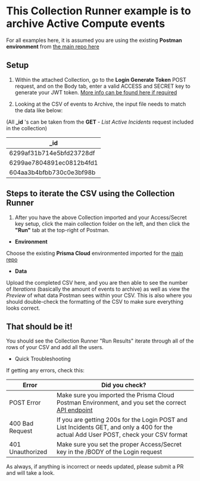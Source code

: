# This Collection Runner example is to archive Active Compute events

For all examples here, it is assumed you are using the existing **Postman environment** from [the main repo here](https://github.com/PaloAltoNetworks/pcs-postman)

## Setup

1. Within the attached Collection, go to the **Login Generate Token** POST request, and on the Body tab, enter a valid ACCESS and SECRET key to generate your JWT token. [More info can be found here if required](https://github.com/PaloAltoNetworks/pcs-postman#set-your-access-and-secret-key-in-the-username-and-password-fields-in-the-body-of-the-login-and-authenticate-requests)


1. Looking at the CSV of events to Archive, the input file needs to match the data like below:

(All **_id** 's can be taken from the **GET** - *List Active Incidents* request included in the collection)

_id |
------------ |
6299af31b714e5bfd23728df |
6299ae7804891ec0812b4fd1 |
604aa3b4bfbb730c0e3bf98b |

## Steps to iterate the CSV using the Collection Runner

1. After you have the above Collection imported and your Access/Secret key setup, click the main collection folder on the left, and then click the **"Run"** tab at the top-right of Postman.

* **Environment**

Choose the existing **Prisma Cloud** environmented imported for the [main repo](https://github.com/PaloAltoNetworks/pcs-postman/blob/main/Prisma%20Cloud.postman_environment.json)

* **Data**

Upload the completed CSV here, and you are then able to see the number of *Iterations* (basically the amount of events to archive) as well as view the *Preview* of what data Postman sees within your CSV. This is also where you should double-check the formatting of the CSV to make sure everything looks correct. 

## That should be it!

You should see the Collection Runner "Run Results" iterate through all of the rows of your CSV and add all the users. 

* Quick Troubleshooting

If getting any errors, check this:

Error | Did you check?
------------ | -------------
POST Error | Make sure you imported the Prisma Cloud Postman Environment, and you set the correct [API endpoint](https://github.com/PaloAltoNetworks/pcs-postman#instructions-on-how-to-setup-the-postman-collections-and-environments-relating-to-prisma-cloud-including-compute-console-api-requests)
400 Bad Request | If you are getting 200s for the Login POST and List Incidents GET, and only a 400 for the actual Add User POST, check your CSV format
401 Unauthorized | Make sure you set the proper Access/Secret key in the /BODY of the Login request

As always, if anything is incorrect or needs updated, please submit a PR and will take a look. 